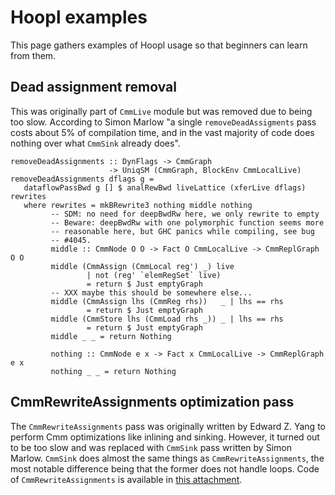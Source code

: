 # Hoopl examples


This page gathers examples of Hoopl usage so that beginners can learn from them.

## Dead assignment removal


This was originally part of `CmmLive` module but was removed due to being too slow. According to Simon Marlow "a single `removeDeadAssigments` pass costs about 5% of compilation time, and in the vast majority of code does nothing over what `CmmSink` already does". 

```wiki
removeDeadAssignments :: DynFlags -> CmmGraph
                      -> UniqSM (CmmGraph, BlockEnv CmmLocalLive)
removeDeadAssignments dflags g =
   dataflowPassBwd g [] $ analRewBwd liveLattice (xferLive dflags) rewrites
   where rewrites = mkBRewrite3 nothing middle nothing
         -- SDM: no need for deepBwdRw here, we only rewrite to empty
         -- Beware: deepBwdRw with one polymorphic function seems more
         -- reasonable here, but GHC panics while compiling, see bug
         -- #4045.
         middle :: CmmNode O O -> Fact O CmmLocalLive -> CmmReplGraph O O
         middle (CmmAssign (CmmLocal reg') _) live
                 | not (reg' `elemRegSet` live)
                 = return $ Just emptyGraph
         -- XXX maybe this should be somewhere else...
         middle (CmmAssign lhs (CmmReg rhs))   _ | lhs == rhs
                 = return $ Just emptyGraph
         middle (CmmStore lhs (CmmLoad rhs _)) _ | lhs == rhs
                 = return $ Just emptyGraph
         middle _ _ = return Nothing

         nothing :: CmmNode e x -> Fact x CmmLocalLive -> CmmReplGraph e x
         nothing _ _ = return Nothing
```

## CmmRewriteAssignments optimization pass


The `CmmRewriteAssignments` pass was originally written by Edward Z. Yang to perform Cmm optimizations like inlining and sinking. However, it turned out to be too slow and was replaced with `CmmSink` pass written by Simon Marlow. `CmmSink` does almost the same things as `CmmRewriteAssignments`, the most notable difference being that the former does not handle loops. Code of `CmmRewriteAssignments` is available in [this attachment](/trac/ghc/attachment/wiki/Commentary/Compiler/Hoopl/Examples/CmmRewriteAssignments.hs)[](/trac/ghc/raw-attachment/wiki/Commentary/Compiler/Hoopl/Examples/CmmRewriteAssignments.hs).
